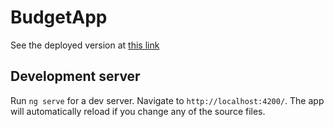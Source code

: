 # BudgetApp

See the deployed version at [this link](https://budget-app-shubham.herokuapp.com/)

## Development server

Run `ng serve` for a dev server. Navigate to `http://localhost:4200/`. The app will automatically reload if you change any of the source files.